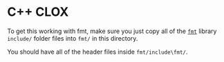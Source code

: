 # C++ CLOX

To get this working with fmt, make sure you just copy all of the
[`fmt`](https://github.com/fmtlib/fmt) library `include/` folder files into
`fmt/` in this directory.

You should have all of the header files inside `fmt/include\fmt/`.
